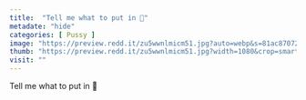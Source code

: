 ```yaml
---
title:  "Tell me what to put in 👅"
metadate: "hide"
categories: [ Pussy ]
image: "https://preview.redd.it/zu5wwnlmicm51.jpg?auto=webp&s=81ac87072d614482a077e0f61c13b094fa3c43db"
thumb: "https://preview.redd.it/zu5wwnlmicm51.jpg?width=1080&crop=smart&auto=webp&s=c2514cbed52fc16be274e39d03638bce1691e95d"
visit: ""
---
```

Tell me what to put in 👅
